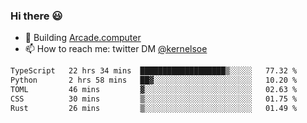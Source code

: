 ### Hi there 😃

- 🔨 Building [Arcade.computer](https://arcade.computer)
- 📫 How to reach me: twitter DM [@kernelsoe](https://twitter.com/kernelsoe)

<!--START_SECTION:waka-->

```txt
TypeScript   22 hrs 34 mins  ███████████████████▒░░░░░   77.32 %
Python       2 hrs 58 mins   ██▓░░░░░░░░░░░░░░░░░░░░░░   10.20 %
TOML         46 mins         ▓░░░░░░░░░░░░░░░░░░░░░░░░   02.63 %
CSS          30 mins         ▒░░░░░░░░░░░░░░░░░░░░░░░░   01.75 %
Rust         26 mins         ▒░░░░░░░░░░░░░░░░░░░░░░░░   01.49 %
```

<!--END_SECTION:waka-->

